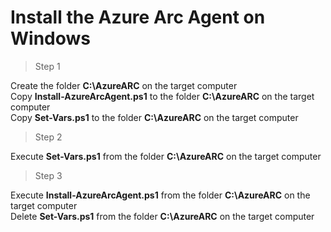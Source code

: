 # Install the Azure Arc Agent on Windows

> Step 1

Create the folder **C:\AzureARC** on the target computer<br/>
Copy **Install-AzureArcAgent.ps1** to the folder **C:\AzureARC** on the target computer<br/>
Copy **Set-Vars.ps1** to the folder **C:\AzureARC** on the target computer<br/>

> Step 2

Execute **Set-Vars.ps1** from the folder **C:\AzureARC** on the target computer<br/>

> Step 3

Execute **Install-AzureArcAgent.ps1** from the folder **C:\AzureARC** on the target computer<br/>
Delete **Set-Vars.ps1** from the folder **C:\AzureARC** on the target computer<br/>